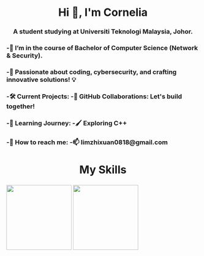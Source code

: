 
<h1 align="center">Hi 👋, I'm Cornelia</h1>
<h3 align="center">A student studying at Universiti Teknologi Malaysia, Johor.</h3>


<h3 align="left">-🌱 I’m in the course of Bachelor of Computer Science (Network & Security).
<h3 align="left">-🚀 Passionate about coding, cybersecurity, and crafting innovative solutions! 💡
<h3 align="left">-🛠️ Current Projects: -👯 GitHub Collaborations: Let's build together!
<h3 align="left">-🌱 Learning Journey: -🖌️ Exploring C++
<h3 align="left">-💬 How to reach me: -📫  limzhixuan0818@gmail.com</h3>
<p align="left">
</p>

<h1 align="center">My Skills</h1>
<h3 align="left"><img src="https://github.com/CorneliaLim/CorneliaLIm/assets/147963361/67c0de40-2550-4b2a-af3d-721687b8a4fa"width='170'/>
<img src="https://github.com/CorneliaLim/CorneliaLIm/assets/147963361/667870f6-686a-4747-9418-fc6f2cb58613"width='170'/>

</p>




